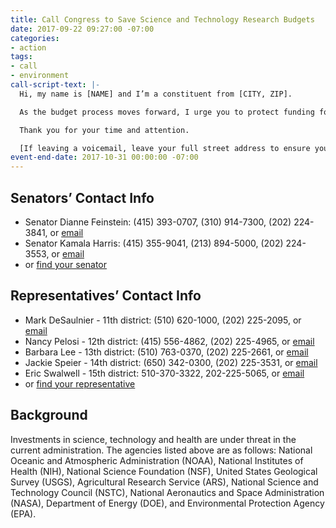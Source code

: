 ```yaml
---
title: Call Congress to Save Science and Technology Research Budgets
date: 2017-09-22 09:27:00 -07:00
categories:
- action
tags:
- call
- environment
call-script-text: |-
  Hi, my name is [NAME] and I’m a constituent from [CITY, ZIP].

  As the budget process moves forward, I urge you to protect funding for scientific research and development (R&D) in all federal agencies, especially ARS, DOE, EPA, NIH, NIMH, NOAA, NSF, NSTC and USGS. The research budgets of many universities and scientists depend on grants from these agencies. The quality of our future depends on advances in scientific research and investment in promising new technologies. The partnership between our federal government and universities has led to many discoveries and much innovation improving the quality of our lives. Please empower the expert scientists both in and out of government and their programs as they continue to strive to protect and improve our health, safety, environment and future possibilities. China is rapidly increasing its spending on research and development and its number of new patents is increasing annually, while the number of new US originated patents has not been growing. We need to maintain our leadership in R&D.

  Thank you for your time and attention.

  [If leaving a voicemail, leave your full street address to ensure your call is tallied]
event-end-date: 2017-10-31 00:00:00 -07:00
---
```


## Senators’ Contact Info
* Senator Dianne Feinstein: (415) 393-0707, (310) 914-7300, (202) 224-3841, or [email](https://www.feinstein.senate.gov/public/index.cfm/e-mail-me)
* Senator Kamala Harris: (415) 355-9041, (213) 894-5000, (202) 224-3553, or [email](https://www.harris.senate.gov/content/contact-senator)
* or [find your senator](https://www.senate.gov/senators/contact/)

## Representatives’ Contact Info
* Mark DeSaulnier - 11th district: (510) 620-1000, (202) 225-2095, or [email](https://desaulnier.house.gov/contact/email)
* Nancy Pelosi - 12th district: (415) 556-4862, (202) 225-4965, or [email](https://pelosi.house.gov/contact-me/email-me)
* Barbara Lee - 13th district: (510) 763-0370, (202) 225-2661, or [email](https://lee.house.gov/contact/email-me)
* Jackie Speier - 14th district: (650) 342-0300, (202) 225-3531, or [email](https://speier.house.gov/contact/email)
* Eric Swalwell - 15th district: 510-370-3322, 202-225-5065, or [email](https://swalwell.house.gov/contact)
* or [find your representative](http://www.house.gov/representatives/find/)

## Background
Investments in science, technology and health are under threat in the current administration.  The agencies listed above are as follows:   National Oceanic and Atmospheric Administration (NOAA), National Institutes of Health (NIH), National Science Foundation (NSF), United States Geological Survey (USGS), Agricultural Research Service (ARS), National Science and Technology Council (NSTC), National Aeronautics and Space Administration (NASA), Department of Energy (DOE), and Environmental Protection Agency (EPA). 